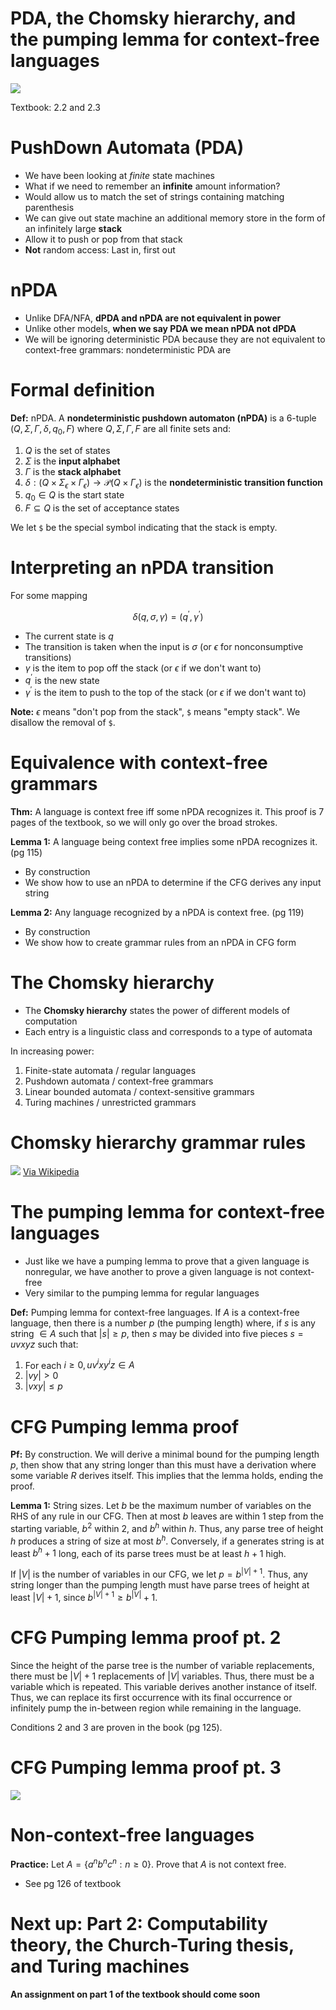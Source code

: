 
# PDA, the Chomsky hierarchy, and the pumping lemma for context-free languages

![](figures/pda.png)

Textbook: 2.2 and 2.3

# PushDown Automata (PDA)

- We have been looking at *finite* state machines
- What if we need to remember an **infinite** amount
    information?
- Would allow us to match the set of strings containing matching
    parenthesis
- We can give out state machine an additional memory store in
    the form of an infinitely large **stack**
- Allow it to push or pop from that stack
- **Not** random access: Last in, first out

# nPDA

- Unlike DFA/NFA, **dPDA and nPDA are not equivalent in power**
- Unlike other models, **when we say PDA we mean nPDA not dPDA**
- We will be ignoring deterministic PDA because they are not
    equivalent to context-free grammars: nondeterministic PDA
    are

# Formal definition

**Def:** nPDA. A **nondeterministic pushdown automaton (nPDA)**
is a 6-tuple $(Q, \Sigma, \Gamma, \delta, q_0, F)$ where
$Q, \Sigma, \Gamma, F$ are all finite sets and:

1. $Q$ is the set of states
2. $\Sigma$ is the **input alphabet**
3. $\Gamma$ is the **stack alphabet**
4. $\delta : (Q \times \Sigma_\epsilon \times \Gamma_\epsilon) \to \mathcal{P}(Q \times \Gamma_\epsilon)$
    is the **nondeterministic transition function**
5. $q_0 \in Q$ is the start state
6. $F \subseteq Q$ is the set of acceptance states

We let `$` be the special symbol indicating that the stack is
empty.

# Interpreting an nPDA transition

For some mapping

$$
\delta(q, \sigma, \gamma) = (q^\prime, \gamma^\prime)
$$

- The current state is $q$
- The transition is taken when the input is $\sigma$ (or
    $\epsilon$ for nonconsumptive transitions)
- $\gamma$ is the item to pop off the stack (or $\epsilon$ if we
    don't want to)
- $q^\prime$ is the new state
- $\gamma^\prime$ is the item to push to the top of the stack
    (or $\epsilon$ if we don't want to)

**Note:** $\epsilon$ means "don't pop from the stack", `$` means
"empty stack". We disallow the removal of `$`.

# Equivalence with context-free grammars

**Thm:** A language is context free iff some nPDA recognizes it.
This proof is 7 pages of the textbook, so we will only go over
the broad strokes.

**Lemma 1:** A language being context free implies some nPDA
recognizes it. (pg 115)

- By construction
- We show how to use an nPDA to determine if the CFG derives any
    input string

**Lemma 2:** Any language recognized by a nPDA is context free.
(pg 119)

- By construction
- We show how to create grammar rules from an nPDA in CFG form

# The Chomsky hierarchy

- The **Chomsky hierarchy** states the power of different models
    of computation
- Each entry is a linguistic class and corresponds to a type of
    automata

In increasing power:

1. Finite-state automata / regular languages
2. Pushdown automata / context-free grammars
3. Linear bounded automata / context-sensitive grammars
4. Turing machines / unrestricted grammars

# Chomsky hierarchy grammar rules

![](figures/chomsky_rules.png)
[Via Wikipedia](https://en.wikipedia.org/wiki/Chomsky_hierarchy)

# The pumping lemma for context-free languages

- Just like we have a pumping lemma to prove that a given
    language is nonregular, we have another to prove a given
    language is not context-free
- Very similar to the pumping lemma for regular languages

**Def:** Pumping lemma for context-free languages. If $A$ is a
context-free language, then there is a number $p$ (the pumping
length) where, if $s$ is any string $\in A$ such that
$|s| \ge p$, then $s$ may be divided into five pieces
$s = uvxyz$ such that:

1. For each $i \ge 0, u v^i x y^i z \in A$
2. $|vy| > 0$
3. $|vxy| \le p$

# CFG Pumping lemma proof

**Pf:** By construction. We will derive a minimal bound for the
pumping length $p$, then show that any string longer than this
must have a derivation where some variable $R$ derives itself.
This implies that the lemma holds, ending the proof.

**Lemma 1:** String sizes. Let $b$ be the maximum number of
variables on the RHS of any rule in our CFG. Then at most $b$
leaves are within 1 step from the starting variable, $b^2$
within 2, and $b^h$ within $h$. Thus, any parse tree of height
$h$ produces a string of size at most $b^h$. Conversely, if a
generates string is at least $b^h + 1$ long, each of its parse
trees must be at least $h + 1$ high.

If $|V|$ is the number of variables in our CFG, we let
$p = b^{|V| + 1}$. Thus, any string longer than the pumping
length must have parse trees of height at least $|V| + 1$, since
$b^{|V| + 1} \ge b^{|V|} + 1$.

# CFG Pumping lemma proof pt. 2

Since the height of the parse tree is the number of variable
replacements, there must be $|V| + 1$ replacements of $|V|$
variables. Thus, there must be a variable which is repeated.
This variable derives another instance of itself. Thus, we can
replace its first occurrence with its final occurrence or
infinitely pump the in-between region while remaining in the
language.

Conditions 2 and 3 are proven in the book (pg 125).

# CFG Pumping lemma proof pt. 3

![](figures/parse_tree_surgery.png)

# Non-context-free languages

**Practice:** Let $A = \{ a^n b^n c^n : n \ge 0 \}$. Prove that
$A$ is not context free.

- See pg 126 of textbook

# Next up: **Part 2: Computability theory**, the Church-Turing thesis, and Turing machines

**An assignment on part 1 of the textbook should come soon**
